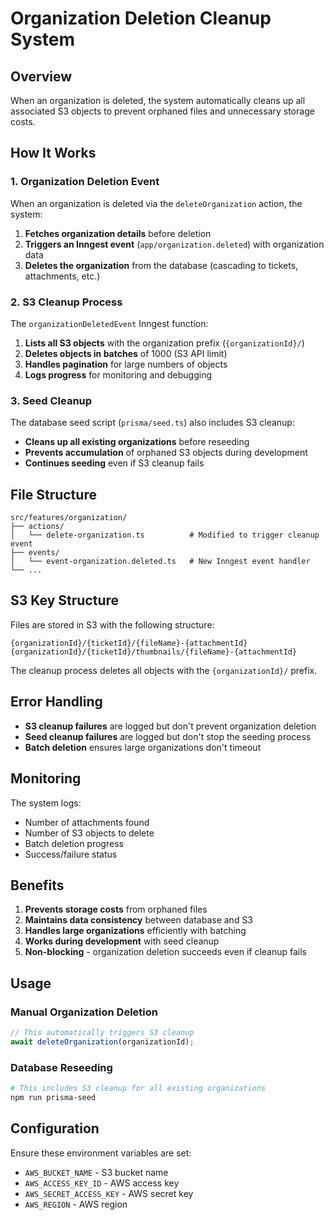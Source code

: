 # Organization Deletion Cleanup System

## Overview

When an organization is deleted, the system automatically cleans up all associated S3 objects to prevent orphaned files and unnecessary storage costs.

## How It Works

### 1. Organization Deletion Event

When an organization is deleted via the `deleteOrganization` action, the system:

1. **Fetches organization details** before deletion
2. **Triggers an Inngest event** (`app/organization.deleted`) with organization data
3. **Deletes the organization** from the database (cascading to tickets, attachments, etc.)

### 2. S3 Cleanup Process

The `organizationDeletedEvent` Inngest function:

1. **Lists all S3 objects** with the organization prefix (`{organizationId}/`)
2. **Deletes objects in batches** of 1000 (S3 API limit)
3. **Handles pagination** for large numbers of objects
4. **Logs progress** for monitoring and debugging

### 3. Seed Cleanup

The database seed script (`prisma/seed.ts`) also includes S3 cleanup:

- **Cleans up all existing organizations** before reseeding
- **Prevents accumulation** of orphaned S3 objects during development
- **Continues seeding** even if S3 cleanup fails

## File Structure

```
src/features/organization/
├── actions/
│   └── delete-organization.ts          # Modified to trigger cleanup event
├── events/
│   └── event-organization.deleted.ts   # New Inngest event handler
└── ...
```

## S3 Key Structure

Files are stored in S3 with the following structure:
```
{organizationId}/{ticketId}/{fileName}-{attachmentId}
{organizationId}/{ticketId}/thumbnails/{fileName}-{attachmentId}
```

The cleanup process deletes all objects with the `{organizationId}/` prefix.

## Error Handling

- **S3 cleanup failures** are logged but don't prevent organization deletion
- **Seed cleanup failures** are logged but don't stop the seeding process
- **Batch deletion** ensures large organizations don't timeout

## Monitoring

The system logs:
- Number of attachments found
- Number of S3 objects to delete
- Batch deletion progress
- Success/failure status

## Benefits

1. **Prevents storage costs** from orphaned files
2. **Maintains data consistency** between database and S3
3. **Handles large organizations** efficiently with batching
4. **Works during development** with seed cleanup
5. **Non-blocking** - organization deletion succeeds even if cleanup fails

## Usage

### Manual Organization Deletion
```typescript
// This automatically triggers S3 cleanup
await deleteOrganization(organizationId);
```

### Database Reseeding
```bash
# This includes S3 cleanup for all existing organizations
npm run prisma-seed
```

## Configuration

Ensure these environment variables are set:
- `AWS_BUCKET_NAME` - S3 bucket name
- `AWS_ACCESS_KEY_ID` - AWS access key
- `AWS_SECRET_ACCESS_KEY` - AWS secret key
- `AWS_REGION` - AWS region 